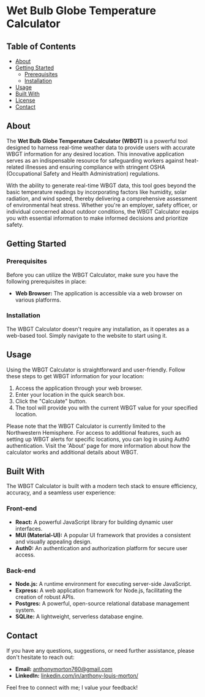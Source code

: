 # Wet Bulb Globe Temperature Calculator

## Table of Contents

- [About](#about)
- [Getting Started](#getting-started)
  - [Prerequisites](#prerequisites)
  - [Installation](#installation)
- [Usage](#usage)
- [Built With](#built-with)
- [License](#license)
- [Contact](#contact)

## About

The **Wet Bulb Globe Temperature Calculator (WBGT)** is a powerful tool designed to harness real-time weather data to provide users with accurate WBGT information for any desired location. This innovative application serves as an indispensable resource for safeguarding workers against heat-related illnesses and ensuring compliance with stringent OSHA (Occupational Safety and Health Administration) regulations.

With the ability to generate real-time WBGT data, this tool goes beyond the basic temperature readings by incorporating factors like humidity, solar radiation, and wind speed, thereby delivering a comprehensive assessment of environmental heat stress. Whether you're an employer, safety officer, or individual concerned about outdoor conditions, the WBGT Calculator equips you with essential information to make informed decisions and prioritize safety.

## Getting Started

### Prerequisites

Before you can utilize the WBGT Calculator, make sure you have the following prerequisites in place:

- **Web Browser:** The application is accessible via a web browser on various platforms.

### Installation

The WBGT Calculator doesn't require any installation, as it operates as a web-based tool. Simply navigate to the website to start using it.

## Usage

Using the WBGT Calculator is straightforward and user-friendly. Follow these steps to get WBGT information for your location:

1. Access the application through your web browser.
2. Enter your location in the quick search box.
3. Click the "Calculate" button.
4. The tool will provide you with the current WBGT value for your specified location.

Please note that the WBGT Calculator is currently limited to the Northwestern Hemisphere. For access to additional features, such as setting up WBGT alerts for specific locations, you can log in using Auth0 authentication. Visit the 'About' page for more information about how the calculator works and additional details about WBGT.

## Built With

The WBGT Calculator is built with a modern tech stack to ensure efficiency, accuracy, and a seamless user experience:

### Front-end
- **React:** A powerful JavaScript library for building dynamic user interfaces.
- **MUI (Material-UI):** A popular UI framework that provides a consistent and visually appealing design.
- **Auth0:** An authentication and authorization platform for secure user access.

### Back-end
- **Node.js:** A runtime environment for executing server-side JavaScript.
- **Express:** A web application framework for Node.js, facilitating the creation of robust APIs.
- **Postgres:** A powerful, open-source relational database management system.
- **SQLite:** A lightweight, serverless database engine.

## Contact

If you have any questions, suggestions, or need further assistance, please don't hesitate to reach out:

- **Email:** anthonymorton760@gmail.com
- **LinkedIn:** [linkedin.com/in/anthony-louis-morton/](https://www.linkedin.com/in/anthony-louis-morton/)

Feel free to connect with me; I value your feedback!
